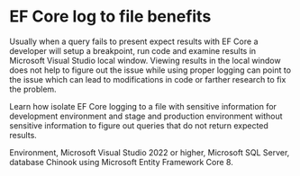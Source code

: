 ﻿# EF Core log to file benefits

Usually when a query fails to present expect results with EF Core a developer will setup a breakpoint, run code and examine results in Microsoft Visual Studio local window. Viewing results in the local window does not help to figure out the issue while using proper logging can point to the issue which can lead to modifications in code or farther research to fix the problem.

Learn how isolate EF Core logging to a file with sensitive information for development environment and stage and production environment without sensitive information to figure out queries that do not return expected results.

Environment, Microsoft Visual Studio 2022 or higher, Microsoft SQL Server, database Chinook using Microsoft Entity Framework Core 8.

